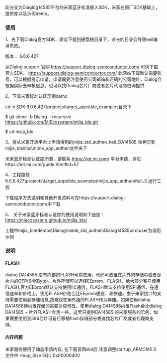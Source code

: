 此分支为Diaglog14585平台的米家蓝牙标准接入SDK，米家在原厂SDK基础上，提供库以及示例demo。

### 使用

1、先下载Dialog官方SDK，建议下载到硬盘根目录下，过长的目录会导致keil编译失败。

版本： 6.0.6.427

从Dialog support 官网 https://support.dialog-semiconductor.com/  可供下载官方SDK，
https://support.dialog-semiconductor.com/
此网站下载默认需要账号，可以根据提示申请，申请需要注意使用公司邮箱和正确的公司地址，Dialog会根据实际去审核信息。也可以找Dialog芯片厂商或者芯片代理商咨询提供

2、下载米家标准认证示例demo

cd in SDK 6.0.6.427\projects\target_apps\ble_examples目录下

$  git clone -b Dialog --recursive https://github.com/MiEcosystem/mijia_ble.git

$ cd mijia_ble

3、将从米家开放平台上申请得到的mijia_std_authen_keil_DA14585.lib拷贝到mijia_ble\libs\mible_app_authen文件夹下

米家蓝牙标准认证库闭源，请联系 https://iot.mi.com/ 平台申请，详见https://iot.mi.com/guide.html#id=57

4、工程路径：6.0.6.427\projects\target_apps\ble_examples\mijia_app_authen\Keil_5 运行工程

下载程序方式说明和其他开发资料可在https://support.dialog-semiconductor.com/中下载

5、 关于米家蓝牙标准认证库的使用说明如下链接：https://miecosystem.github.io/mijia_ble/

工程中mijia_ble\demos\Dialog\mible_std_authen\Dialog14585\src\user为调用示例

### 说明

#### FLASH
dialog DA14585 没有内部的FLASH可供使用，代码可放置在片外的存储中或者是片内的OTP(64KByte)。片外存储可以选择EEprom、FLASH，绝大部分客户使用FLASH,官方EEprom默认支持使用IIC通信，FLASH默认支持使用SPI通信，在通信速率和价格上，使用FLASH价格会比EEprom便宜、和快速。由于米家接口的支持需要使用到存储信息,故建议使用外挂的FLASH作为存储。如果使用dialog DA14586待内置存储的需要对应修改。使用dialog DA14586内置Flash会比dialog DA14585 + 片外FLASH会贵一些。这里只提供DA14585 的米家服务的示例，如果需要使用到586芯片可自行移植flash存储部分或者找芯片厂商或者代理商支持。

#### 内存问题
米家服务使用了动态申请内存,  在下载官网skd后 注意调整startup_ARMCM0.S  文件中 Heap_Size       EQU     0x00000400
